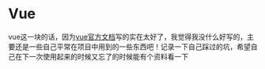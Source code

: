 # Vue

vue这一块的话，因为[vue官方文档](https://cn.vuejs.org/)写的实在太好了，我觉得我没什么好写的，主要还是一些自己平常在项目中用到的一些东西吧！记录一下自己踩过的坑，希望自己在下一次使用起来的时候又忘了的时候能有个资料看一下
